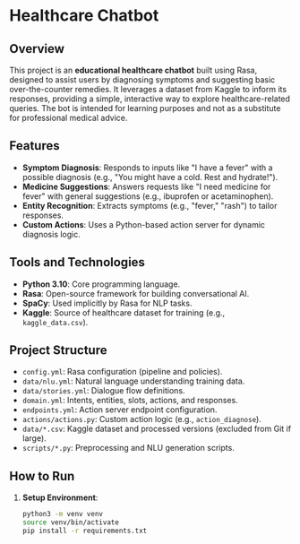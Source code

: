 # Healthcare Chatbot

## Overview
This project is an **educational healthcare chatbot** built using Rasa, designed to assist users by diagnosing symptoms and suggesting basic over-the-counter remedies. It leverages a dataset from Kaggle to inform its responses, providing a simple, interactive way to explore healthcare-related queries. The bot is intended for learning purposes and not as a substitute for professional medical advice.

## Features
- **Symptom Diagnosis**: Responds to inputs like "I have a fever" with a possible diagnosis (e.g., "You might have a cold. Rest and hydrate!").
- **Medicine Suggestions**: Answers requests like "I need medicine for fever" with general suggestions (e.g., ibuprofen or acetaminophen).
- **Entity Recognition**: Extracts symptoms (e.g., "fever," "rash") to tailor responses.
- **Custom Actions**: Uses a Python-based action server for dynamic diagnosis logic.

## Tools and Technologies
- **Python 3.10**: Core programming language.
- **Rasa**: Open-source framework for building conversational AI.
- **SpaCy**: Used implicitly by Rasa for NLP tasks.
- **Kaggle**: Source of healthcare dataset for training (e.g., `kaggle_data.csv`).

## Project Structure
- `config.yml`: Rasa configuration (pipeline and policies).
- `data/nlu.yml`: Natural language understanding training data.
- `data/stories.yml`: Dialogue flow definitions.
- `domain.yml`: Intents, entities, slots, actions, and responses.
- `endpoints.yml`: Action server endpoint configuration.
- `actions/actions.py`: Custom action logic (e.g., `action_diagnose`).
- `data/*.csv`: Kaggle dataset and processed versions (excluded from Git if large).
- `scripts/*.py`: Preprocessing and NLU generation scripts.

## How to Run
1. **Setup Environment**:
   ```bash
   python3 -m venv venv
   source venv/bin/activate
   pip install -r requirements.txt  
